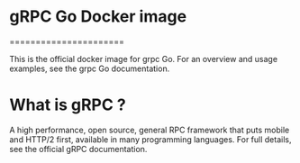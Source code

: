 # gRPC Go Docker image
======================

This is the official docker image for grpc Go.  For an overview and usage
examples, see the grpc Go documentation.

# What is gRPC ?

A high performance, open source, general RPC framework that puts mobile and
HTTP/2 first, available in many programming languages.  For full details, see
the official gRPC documentation.
